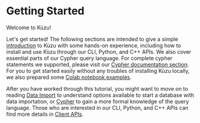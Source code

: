 # Getting Started

Welcome to Kùzu!

Let's get started!
The following sections are intended to give a simple [introduction](./introduction-examples.md) to Kùzu with some hands-on experience, including how to install and use Kùzu through our CLI, Python, and C++ APIs.
We also cover essential parts of our Cypher query language.
For complete cypher statements we supported, please visit our [Cypher documentation section](../cypher).
For you to get started easily without any troubles of installing Kùzu locally, we also prepared some [Colab notebook examples](./colab-notebooks.md).

After you have worked through this tutorial, you might want to move on to reading [Data Import](../data-import/) to understand options available to start a database with data importation, or [Cypher](../cypher) to gain a more formal knowledge of the query language.
Those who are interested in our CLI, Python, and C++ APIs can find more details in [Client APIs](../client-apis).
